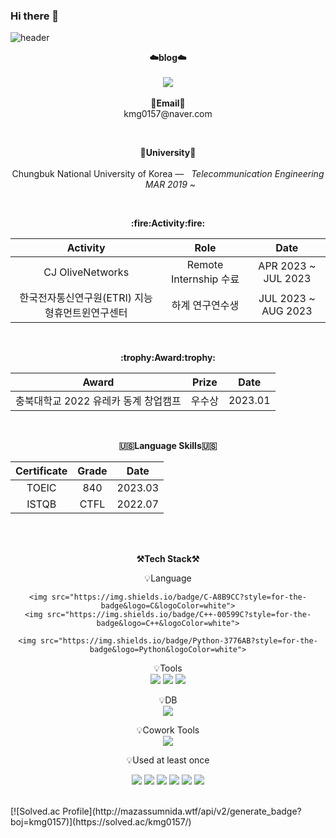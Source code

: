 ### Hi there 👋

![header](https://capsule-render.vercel.app/api?type=wave&color=auto&height=300&section=header&text=For%20the%20Future&fontSize=90animation=fadeIn&fontAlignY=38&desc=Beyond%20Programming%20&descAlignY=60&descAlign=50)
<br>

<p align="center">
    <Strong>☁️blog☁️</Strong><br><br>
    <a href="https://kmg0157.tistory.com/" target="_blank"><img src="https://img.shields.io/badge/Tistory-535D6C?style=flat-square&logo=Tistory&logoColor=white"/></a>
    <br><br>
<Strong>📧Email📧</Strong><br>kmg0157@naver.com<br>
</p>
<br>
<p align="center">
<Strong>🏫University🏫</Strong><br><br>
Chungbuk National University of Korea —  &nbsp; <em>Telecommunication Engineering &nbsp;   MAR  2019 ~ </em>
</p>   
<br>
<div align="center">
<p align="center">
<Strong>:fire:Activity:fire:</Strong><br>
    
|Activity|Role|Date|
|:---:|:---:|:---:|
|CJ OliveNetworks|Remote Internship 수료|APR 2023 ~ JUL 2023|
|한국전자통신연구원(ETRI) 지능형휴먼트윈연구센터|하계 연구연수생|JUL 2023 ~ AUG 2023|
</p>
<br>

<p align="center">
<Strong>:trophy:Award:trophy:</Strong><br>

|Award|Prize|Date|
|:---:|:---:|:---:|
|충북대학교 2022 유레카 동계 창업캠프|우수상|2023.01|

</p>   

<br>

<p align="center">
<Strong>🇺🇸Language Skills🇺🇸</Strong><br>

|Certificate|Grade|Date|
|:---:|:---:|:---:|
|TOEIC|840|2023.03|
|ISTQB|CTFL|2022.07|

</p>        
    
<br>

<br>

<p align="center">
    <Strong>⚒️Tech Stack⚒️</Strong><br>
</p>

<p align="center" display="inline-block">
    💡Language <br>
    
    <img src="https://img.shields.io/badge/C-A8B9CC?style=for-the-badge&logo=C&logoColor=white">
    <img src="https://img.shields.io/badge/C++-00599C?style=for-the-badge&logo=C++&logoColor=white">
    
    <img src="https://img.shields.io/badge/Python-3776AB?style=for-the-badge&logo=Python&logoColor=white">
</p>
<p align="center" display="inline-block">
    💡Tools <br>
    <img src="https://img.shields.io/badge/IntelliJ-000000?style=for-the-badge&logo=IntelliJ IDEA&logoColor=white">
    <img src="https://img.shields.io/badge/Pycharm-000000?style=for-the-badge&logo=PyCharm&logoColor=white">
    <img src="https://img.shields.io/badge/vSC-007ACC?style=for-the-badge&logo=visualstudiocode&logoColor=white">
</p>
<p align="center" display="inline-block">
    💡DB <br>
    <img src="https://img.shields.io/badge/mysql-4479A1?style=for-the-badge&logo=mysql&logoColor=white">
</p>

<p align="center" display="inline-block">
    💡Cowork Tools <br>
    <img src="https://img.shields.io/badge/Github-000000?style=for-the-badge&logo=github&logoColor=white">
</p>


<p align="center">
    💡Used at least once
</p>
<p align="center" display="inline-block">
  <img src="https://img.shields.io/badge/javascript-F7DF1E?style=for-the-badge&logo=javascript&logoColor=black">
  <img src="https://img.shields.io/badge/css-1572B6?style=for-the-badge&logo=css3&logoColor=white">
  <img src="https://img.shields.io/badge/html-E34F26?style=for-the-badge&logo=html5&logoColor=white">
  <img src="https://img.shields.io/badge/JAVA-007396?style=for-the-badge&logo=java&logoColor=white"> 
  <img src="https://img.shields.io/badge/PHP-777BB4?style=for-the-badge&logo=PHP&logoColor=white">
  <img src="https://img.shields.io/badge/Linux-FCC624?style=for-the-badge&logo=Linux&logoColor=white">
  <br>
  
</p>

<br>

</div>
<!-- ![PgmJun's github stats](https://github-readme-stats.vercel.app/api?username=kmg0157&show_icons=true) -->
[![Solved.ac Profile](http://mazassumnida.wtf/api/v2/generate_badge?boj=kmg0157)](https://solved.ac/kmg0157/)
    
</div>
